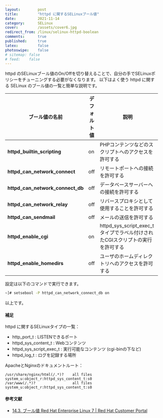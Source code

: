 ```yaml
---
layout:        post
title:         "httpd に関するSELinuxブール値"
date:          2021-11-14
category:      SELinux
cover:         /assets/cover6.jpg
redirect_from: /linux/selinux-httpd-boolean
comments:      true
published:     true
latex:         false
photoswipe:    false
# sitemap: false
# feed:    false
---
```


httpd のSELinuxブール値のOn/Offを切り替えることで、自分の手でSELinuxポリシーをチューニングする必要がなくなります。
以下はよく使う httpd に関する SELinux のブール値の一覧と簡単な説明です。

| ブール値の名前 | デフォルト値 | 説明
|---|---|---
| **httpd_builtin_scripting** | on | PHPコンテンツなどのスクリプトへのアクセスを許可する
| **httpd_can_network_connect** | off | リモートポートへの接続を許可する
| **httpd_can_network_connect_db** | off | データベースサーバーへの接続を許可する
| **httpd_can_network_relay** | off | リバースプロキシとして使用することを許可する
| **httpd_can_sendmail** | off | メールの送信を許可する
| **httpd_enable_cgi** | on | httpd_sys_script_exec_t タイプでラベル付けされたCGIスクリプトの実行を許可する
| **httpd_enable_homedirs** | off | ユーザのホームディレクトリへのアクセスを許可する

設定は以下のコマンドで実行できます。
```bash
~]# setsebool -P httpd_can_network_connect_db on
```

以上です。

#### 補足
httpd に関するSELinuxタイプの一覧：
- http_port_t : LISTENできるポート
- httpd_sys_content_t : Webコンテンツ
- httpd_sys_script_exec_t : 実行可能なコンテンツ (cgi-binの下など)
- httpd_log_t : ログを記録する場所

ApacheとNginxのドキュメントルート：
```
/usr/share/nginx/html(/.*)?    all files    system_u:object_r:httpd_sys_content_t:s0
/var/www(/.*)?                 all files    system_u:object_r:httpd_sys_content_t:s0
```

#### 参考文献
- [14.3. ブール値 Red Hat Enterprise Linux 7 \| Red Hat Customer Portal](https://access.redhat.com/documentation/ja-jp/red_hat_enterprise_linux/7/html/selinux_users_and_administrators_guide/sect-managing_confined_services-the_apache_http_server-booleans)

